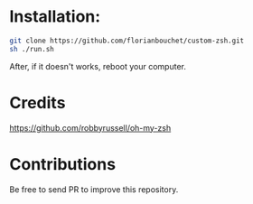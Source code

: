 # Installation:

```bash
git clone https://github.com/florianbouchet/custom-zsh.git
sh ./run.sh
```

After, if it doesn't works, reboot your computer.

# Credits

https://github.com/robbyrussell/oh-my-zsh

# Contributions

Be free to send PR to improve this repository.